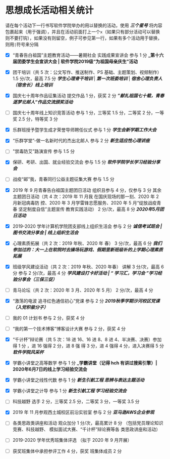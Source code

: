 # 思想成长活动相关统计

请在每个活动下一行书写软件学院举办的用以替换的活动，使用 **_三个星号_** 将内容包裹起来（用于强调），并且在活动前面打上一个`x`（如果只有部分活动可以替换则不要打钩），如果没有则留空，例子可参见第一行，如果有多个活动用于替换，则用`|`符号来分隔

-   [x]  “青春告白祖国”主题教育活动——暑期社会 实践成果宣讲会 参与 1 分
    **_第十六届团委学生会宣讲大会 | 软件学院2019级“为祖国母亲庆生”活动**

-   [x] 团干培训（共 5 次：公文写作、推送制作、PS 基础、主题策划、视频制作） 1.5 分/次，最高 7.5 分
    **_学生心理骨干培训_** | **_第一次班委培训_** | **_宿舍心理负责人（宿舍长）线上培训_**

-   [x]  国庆七十周年作品征集活动 提交作品 1 分，获奖 2 分
    ***”献礼祖国七十载，青春逐梦北邮人“作品交流颁奖活动***

-   [ ] 国庆七十周年线上知识竞答活动 参与 1 分，三等奖 1.5 分，二等奖 2 分，一等奖 2.5 分，特等奖 3 分

-   [x] 乐群班授予暨学生成才荣誉导师聘任仪式 参与 1 分 
    ***学生会新学期工作大会***

-   [x] “乐群学堂”-做一名新时代的杰出北邮人 参与 2 分 
    ***新生适应性心理讲座***

-   [ ] "禁毒防艾”路演宣传 参与 1.5 分

-   [x] 保研、考研、出国、就业经验交流会 参与 1.5 分
    **_软件学院学长学习经验分享会_**

-   [ ] 战疫“邮”我，青春同行公益主题征集大赛 参与 1.5 分

-   [x] 2019 年 9 月青春告白祖国主题团日活动 组织且参与 4 分，仅参与 3 分 其余主题团日活动（共 4 次：2019 年 11 月我 在国庆现场的那一刻、2020 年 2 月新冠病毒防 控、2020 年 3 月学雷锋志愿服务、2020 年 5 月“绽放战疫青春 坚定制度自信”主题宣传 教育实践活动） 2 分/次，最高 8 分
    **_2020年5月团日活动_**

-   [x] 2019-2020 学年计算机学院团支部线上组织生活会 参与 2 分 
    ***诚信考试班会 | 图书交流分享会 | 线上组织生活会***

-   [x] 心理素质拓展（共 2 次：2019 年秋、2020 年 春） 3 分/次，最高 6 分
    **_我们参加过的：大一上在软院时去操场玩游戏、假期里新班级补的上学期心理素质拓展_**

-   [x] 班级学风建设活动（共 2 次：2019 年秋、2020 年春） 讲解 3 分/次，最高 6 分 参与 2 分/次，最高 4 分 ***学风建设打卡好活动 | “ 学习汇，学习会 ”学习经验分享会（三保三促）***

-   [ ] 青马论坛（共 2 次：2020 年 3 月、2020 年 5 月） 2 分/次，最高 4 分

-   [x] “激荡的电波 追寻红色通信初心”党课 参与 2 分
    **_2019秋季学期沙河校区党课（入党积极分子）_**

-   [ ] 我的 01 计划书 参与 2 分，获奖 4 分

-   [ ] “我的第一个技术博客”博客设计大赛 参与 2 分，获奖 4 分

-   [x] “千计杯”辩论赛（共 5 次：18 进 16、16 进 8、8 进 4、半决赛、决赛）参加得 1 分 ，进 16 强得 2 分，进 8 强 得 3 分，进 4 强得 4 分，进入决赛得 5 分
    **_软件学院风采杯_**

-   [x] 学霸小讲堂之高等数学 参与 1 分
    **_学霸讲堂（记得 hch 有讲过搜索引擎）| 2020年6月7日的线上学习经验交流会**

-   [x] 学霸小讲堂之线性代数 参与 1 分 ***新生引航工程 思辨与表达主题活动***

-   [x] 学霸小讲堂之计导 参与 1 分 ***新生引航工程 学习经验交流会***

-   [ ] 科技越野 选手 2 分，三等奖 2.5 分，二等奖 3 分，一等奖 3.5 分

-   [x] 2019 年 11 月参观西土城校区前沿实验室 参与 2 分 
    ***亚马逊AWS企业参观***

-   [ ] 各类思政类讲座和活动 观众加分 1 分/次，最高累计 8 分 （包括党员理论知识竞赛、科技越野、 模拟面试大赛、“千计杯”辩论赛等各 类思政讲座和活动）

-   [ ] 2019-2020 学年优秀班集体评选 （拟于 2020 年 9 月开展）

-   [ ] 获奖班集体中承担参评工作 4 分，获奖 班集体成员 2 分
